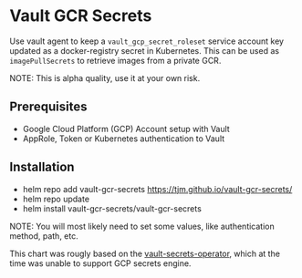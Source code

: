 # Vault GCR Secrets

Use vault agent to keep a `vault_gcp_secret_roleset` service account key updated as a
docker-registry secret in Kubernetes. This can be used as `imagePullSecrets` to retrieve images
from a private GCR.

NOTE: This is alpha quality, use it at your own risk.

## Prerequisites

* Google Cloud Platform (GCP) Account setup with Vault
* AppRole, Token or Kubernetes authentication to Vault

## Installation

* helm repo add vault-gcr-secrets https://tjm.github.io/vault-gcr-secrets/
* helm repo update
* helm install vault-gcr-secrets/vault-gcr-secrets

NOTE: You will most likely need to set some values, like authentication method, path, etc.

This chart was rougly based on the [vault-secrets-operator](https://github.com/ricoberger/vault-secrets-operator), which at the time was unable to support GCP secrets engine.
